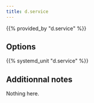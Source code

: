 ```yaml
---
title: d.service
---
```


{{% provided_by "d.service" %}}

## Options

{{% systemd_unit "d.service" %}}

## Additionnal notes

Nothing here.